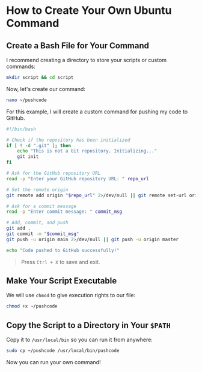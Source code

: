 # How to Create Your Own Ubuntu Command

## Create a Bash File for Your Command

I recommend creating a directory to store your scripts or custom commands:

```bash
mkdir script && cd script
```

Now, let's create our command:

```bash
nano ~/pushcode
```

For this example, I will create a custom command for pushing my code to GitHub.

```bash
#!/bin/bash

# Check if the repository has been initialized
if [ ! -d ".git" ]; then
    echo "This is not a Git repository. Initializing..."
    git init
fi

# Ask for the GitHub repository URL
read -p "Enter your GitHub repository URL: " repo_url

# Set the remote origin
git remote add origin "$repo_url" 2>/dev/null || git remote set-url origin "$repo_url"

# Ask for a commit message
read -p "Enter commit message: " commit_msg

# Add, commit, and push
git add .
git commit -m "$commit_msg"
git push -u origin main 2>/dev/null || git push -u origin master

echo "Code pushed to GitHub successfully!"
```

> Press `Ctrl + X` to save and exit.

## Make Your Script Executable

We will use `chmod` to give execution rights to our file:

```bash
chmod +x ~/pushcode
```

## Copy the Script to a Directory in Your `$PATH`

Copy it to `/usr/local/bin` so you can run it from anywhere:

```bash
sudo cp ~/pushcode /usr/local/bin/pushcode
```

Now you can run your own command!
